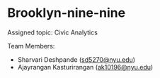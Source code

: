 # Brooklyn-nine-nine

Assigned topic: Civic Analytics

Team Members:
* Sharvari Deshpande	(sd5270@nyu.edu)
* Ajayrangan	Kasturirangan	(ak10196@nyu.edu)
